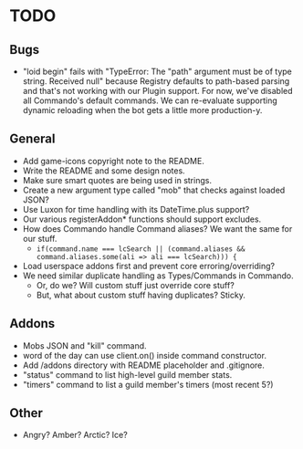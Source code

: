 
# TODO

## Bugs
  * "loid begin" fails with "TypeError: The "path" argument must be of
    type string. Received null" because Registry defaults to path-based
    parsing and that's not working with our Plugin support. For now, we've
    disabled all Commando's default commands. We can re-evaluate supporting
    dynamic reloading when the bot gets a little more production-y.

## General
  * Add game-icons copyright note to the README.
  * Write the README and some design notes.
  * Make sure smart quotes are being used in strings.
  * Create a new argument type called "mob" that checks against loaded JSON?
  * Use Luxon for time handling with its DateTime.plus support?
  * Our various registerAddon* functions should support excludes.
  * How does Commando handle Command aliases? We want the same for our stuff.
    * `if(command.name === lcSearch || (command.aliases && command.aliases.some(ali => ali === lcSearch))) {`
  * Load userspace addons first and prevent core erroring/overriding?
  * We need similar duplicate handling as Types/Commands in Commando.
    * Or, do we? Will custom stuff just override core stuff?
    * But, what about custom stuff having duplicates? Sticky.

## Addons
  * Mobs JSON and "kill" command.
  * word of the day can use client.on() inside command constructor.
  * Add /addons directory with README placeholder and .gitignore.
  * "status" command to list high-level guild member stats.
  * "timers" command to list a guild member's timers (most recent 5?)

## Other
  * Angry? Amber? Arctic? Ice?
